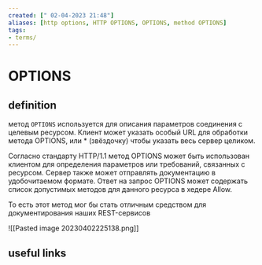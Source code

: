 ```yaml
---
created: [" 02-04-2023 21:48"]
aliases: [http options, HTTP OPTIONS, OPTIONS, method OPTIONS]
tags:
- terms/
---
```


# OPTIONS

## definition

метод `OPTIONS` используется для описания параметров соединения с целевым ресурсом. Клиент может указать особый URL для обработки метода OPTIONS, или * (звёздочку) чтобы указать весь сервер целиком.

Согласно стандарту HTTP/1.1 метод OPTIONS может быть использован клиентом для определения параметров или требований, связанных с ресурсом. Сервер также может отправлять документацию в удобочитаемом формате. Ответ на запрос OPTIONS может содержать список допустимых методов для данного ресурса в хедере Allow.  
  
То есть этот метод мог бы стать отличным средством для документирования наших REST-сервисов

![[Pasted image 20230402225138.png]]

## useful links
